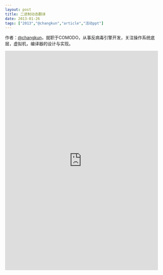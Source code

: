 ```yaml
---
layout: post
title: 二进制动态翻译
date: 2013-01-26
tags: ["2013","@changkun","article","活动ppt"]
---
```


作者：[@changkun](http://weibo.com/p/1005052698653394)，就职于COMODO，从事反病毒引擎开发，关注操作系统底层，虚拟机，编译器的设计与实现。

<embed src="http://greenteajug.github.io/images/BinaryTranslationZH_CN.pdf" type="application/pdf" height="720" width="100%" />